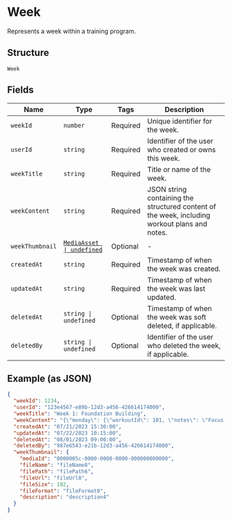 
# Week

Represents a week within a training program.

## Structure

`Week`

## Fields

| Name | Type | Tags | Description |
|  --- | --- | --- | --- |
| `weekId` | `number` | Required | Unique identifier for the week. |
| `userId` | `string` | Required | Identifier of the user who created or owns this week. |
| `weekTitle` | `string` | Required | Title or name of the week. |
| `weekContent` | `string` | Required | JSON string containing the structured content of the week, including workout plans and notes. |
| `weekThumbnail` | [`MediaAsset \| undefined`](../../doc/models/media-asset.md) | Optional | - |
| `createdAt` | `string` | Required | Timestamp of when the week was created. |
| `updatedAt` | `string` | Required | Timestamp of when the week was last updated. |
| `deletedAt` | `string \| undefined` | Optional | Timestamp of when the week was soft deleted, if applicable. |
| `deletedBy` | `string \| undefined` | Optional | Identifier of the user who deleted the week, if applicable. |

## Example (as JSON)

```json
{
  "weekId": 1234,
  "userId": "123e4567-e89b-12d3-a456-426614174000",
  "weekTitle": "Week 1: Foundation Building",
  "weekContent": "{\"monday\": {\"workoutId\": 101, \"notes\": \"Focus on form\"}, \"wednesday\": {\"workoutId\": 102, \"notes\": \"Increase weight if possible\"}, \"friday\": {\"workoutId\": 103, \"notes\": \"Cool down properly\"}}",
  "createdAt": "07/21/2023 15:30:00",
  "updatedAt": "07/22/2023 10:15:00",
  "deletedAt": "08/01/2023 09:00:00",
  "deletedBy": "987e6543-e21b-12d3-a456-426614174000",
  "weekThumbnail": {
    "mediaId": "0000005c-0000-0000-0000-000000000000",
    "fileName": "fileName8",
    "filePath": "filePath6",
    "fileUrl": "fileUrl8",
    "fileSize": 192,
    "fileFormat": "fileFormat0",
    "description": "description4"
  }
}
```

